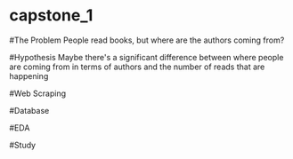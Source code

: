 # capstone_1

#The Problem
People read books, but where are the authors coming from?

#Hypothesis
Maybe there's a significant difference between where people are coming from in terms of authors and the number of reads that are happening

#Web Scraping

#Database

#EDA

#Study
